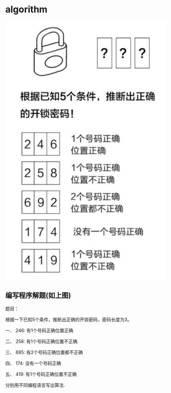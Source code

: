 # algorithm

![avatar](https://github.com/zhangyiren/algorithm/blob/master/guessPassword/screenshot/pwd.jpg)

## 编写程序解题(如上图)

题目：

根据一下已知5个条件，推断出正确的开锁密码，密码长度为3。

一、 246: 有1个号码正确位置正确

二、 258: 有1个号码正确位置不正确

三、 695: 有2个号码正确位置都不正确

四、 174: 没有一个号码正确

五、 419: 有1个号码正确位置不正确

分别用不同编程语言写出算法.












